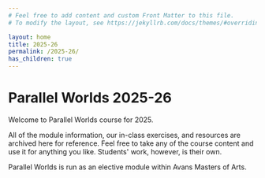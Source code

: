 ```yaml
---
# Feel free to add content and custom Front Matter to this file.
# To modify the layout, see https://jekyllrb.com/docs/themes/#overriding-theme-defaults

layout: home
title: 2025-26
permalink: /2025-26/
has_children: true
---
```


<h1>Parallel Worlds 2025-26</h1>

Welcome to Parallel Worlds course for 2025.

All of the module information, our in-class exercises, and resources are archived here for reference. Feel free to take any of the course content and use it for anything you like. Students' work, however, is their own.

Parallel Worlds is run as an elective module within Avans Masters of Arts.
